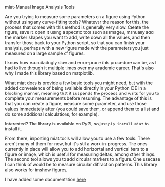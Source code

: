 miat-Manual Image Analysis Tools


Are you trying to measure some parameters on a figure using Python without using any curve-fitting tools? Whatever the reason for this, the process that comes with this method is generally very slow. Create the figure, save it, open it using a specific tool such as ImageJ, manually add the marker shapes you want to add, write down all the values, and then transfer those back to your Python script, so that you can finish your analysis, perhaps with a new figure made with the parameters you just measured on a large sample of figures.



I know how excrutiatingly slow and error-prone this procedure can be, as I had to live through it multiple times over my academic career. That's also why I made this library based on matplotlib.


What miat does is provide a few basic tools you might need, but with the added convenience of being available directly in your Python IDE in a blocking manner, meaning that it suspends the process and waits for you to complete your measurements before resuming. The advantage of this is that you can create a figure, measure some parameter, and use those values immediately after (you could save them, or append them to a list and do some additional calculations, for example).


Interested? The library is available on PyPI, so just `pip install miat` to install it.


From there, importing miat.tools will allow you to use a few tools. There aren't many of them for now, but it's stil a work-in-progress. The ones currently in place will allow you to add horizontal and vertical bars to a figure or image, which is useful for measuring deltas, among other things. The second tool allows you to add circular markers to a figure. One usecase I can think of would be to measure circular diffraction patterns. This library also works for imshow figures.


I have added some documentation [here](https://github.com/CephalonAhmes/miat/tree/main/documentation)
